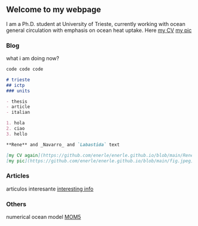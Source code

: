 ## Welcome to my webpage

I am a  Ph.D. student at University of Trieste, currently working with ocean general circulation with emphasis on ocean heat uptake.
Here [my CV](https://github.com/enerle/enerle.github.io/blob/main/ReneNavarro_CV.pdf)
[my pic](https://github.com/enerle/enerle.github.io/blob/main/fig.jpeg)

### Blog

what i am doing now?

```markdown
code code code

# trieste
## ictp
### units

- thesis
- article
- italian

1. hola
2. ciao
3. hello

**Rene** and _Navarro_ and `Labastida` text

[my CV again](https://github.com/enerle/enerle.github.io/blob/main/ReneNavarro_CV.pdf) and 
[my pic](https://github.com/enerle/enerle.github.io/blob/main/fig.jpeg)

```

### Articles
articulos interesante [interesting info](https://agupubs.onlinelibrary.wiley.com/doi/full/10.1029/2019MS002027) 

### Others
numerical ocean model [MOM5](https://mom-ocean.github.io/)
